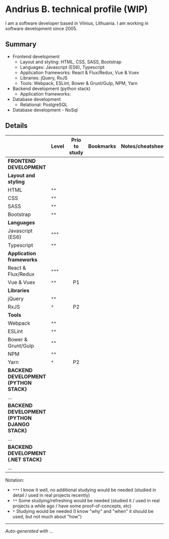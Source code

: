 # Andrius B. technical profile (WIP)

I am a software developer based in Vilnius, Lithuania. I am working in software development since 2005.

## Summary

- Frontend development
  - Layout and styling: HTML, CSS, SASS, Bootstrap
  - Languages: Javascript (ES6), Typescript
  - Application frameworks: React & Flux/Redux, Vue & Vuex
  - Libraries: jQuery, RxJS
  - Tools: Webpack, ESLint, Bower & Grunt/Gulp, NPM, Yarn
- Backend development (python stack)
  - Application frameworks:
- Database development
  - Relational: PostgreSQL
- Database development - NoSql

## Details

|                                               | Level | Prio to study | Bookmarks | Notes/cheatsheet | Template/POC |
| :-------------------------------------------- | :---- | :-----------: | :-------- | :--------------: | :----------- |
| **FRONTEND DEVELOPMENT**                      |       |               |           |                  |              |
| **Layout and styling**                        |       |               |           |                  |              |
| HTML                                          | `**`  |               |           |                  |              |
| CSS                                           | `**`  |               |           |                  |              |
| SASS                                          | `**`  |               |           |                  |              |
| Bootstrap                                     | `**`  |               |           |                  |              |
| **Languages**                                 |       |               |           |                  |              |
| Javascript (ES6)                              | `***` |               |           |                  |              |
| Typescript                                    | `**`  |               |           |                  |              |
| **Application frameworks**                    |       |               |           |                  |              |
| React & Flux/Redux                            | `***` |               |           |                  |              |
| Vue & Vuex                                    | `**`  |      P1       |           |                  |              |
| **Libraries**                                 |       |               |           |                  |              |
| jQuery                                        | `**`  |               |           |                  |              |
| RxJS                                          | `*`   |      P2       |           |                  |              |
| **Tools**                                     |       |               |           |                  |              |
| Webpack                                       | `**`  |               |           |                  |              |
| ESLint                                        | `**`  |               |           |                  |              |
| Bower & Grunt/Gulp                            | `**`  |               |           |                  |              |
| NPM                                           | `**`  |               |           |                  |              |
| Yarn                                          | `*`   |      P2       |           |                  |              |
| **BACKEND DEVELOPMENT (PYTHON STACK)**        |       |               |           |                  |              |
| ...                                           |       |               |           |                  |              |
| **BACKEND DEVELOPMENT (PYTHON DJANGO STACK)** |       |               |           |                  |              |
| ...                                           |       |               |           |                  |              |
| **BACKEND DEVELOPMENT (.NET STACK)**          |       |               |           |                  |              |
| ...                                           |       |               |           |                  |              |

Notation:

- `***` I know it well, no additional studying would be needed (studied in detail / used in real projects recently)
- `**` Some studying/refreshing would be needed (studied it / used in real projects a while ago / have some proof-of-concepts, etc)
- `*` Studying would be needed (I know "why" and "when" it should be used, but not much about "how")

---

_Auto-generated with ..._
